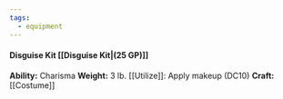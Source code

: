 ```yaml
---
tags:
  - equipment
---
```

#### Disguise Kit [[Disguise Kit|(25 GP)]]
**Ability:** Charisma **Weight:** 3 lb.
[[Utilize]]: Apply makeup (DC10)
**Craft:** [[Costume]]